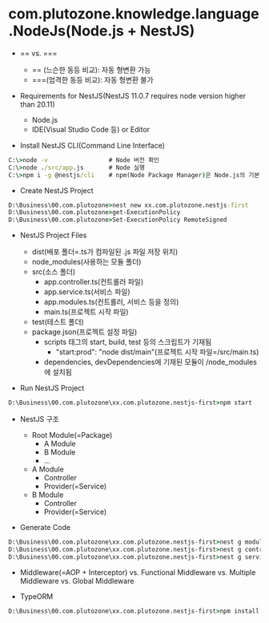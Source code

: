 # com.plutozone.knowledge.language.NodeJs(Node.js + NestJS)

- == vs. ===
	- == (느슨한 동등 비교): 자동 형변환 가능
	- ===(엄격한 동등 비교): 자동 형변환 불가

- Requirements for NestJS(NestJS 11.0.7 requires node version higher than 20.11)
	- Node.js
	- IDE(Visual Studio Code 등) or Editor

- Install NestJS CLI(Command Line Interface)
```cmd
C:\>node -v					# Node 버전 확인
C:\>node ./src/app.js		# Node 실행
C:\>npm i -g @nestjs/cli	# npm(Node Package Manager)은 Node.js의 기본 패키지 관리자 + i(install) + -g(Global)
```

- Create NestJS Project
```cmd
D:\Business\00.com.plutozone>nest new xx.com.plutozone.nestjs-first		# 프로젝트(xx.com.plutozone.nestjs-first) 생성
D:\Business\00.com.plutozone>get-ExecutionPolicy						# [참고] 보안 오류 발생 시 현재 권한 상태 확인(Restricted: default로 스크립트 파일 실행 불가) 후 프로젝트 생성 재시도
D:\Business\00.com.plutozone>Set-ExecutionPolicy RemoteSigned			# [참고] 보안 오류 발생 시 VS Code를 관리자 권한으로 실행(RemoteSigned: 본인 또는 서명된 스크립트 실행 가능) 후 프로젝트 생성 재시도
```

- NestJS Project Files
	- dist(배포 폴더=.ts가 컴파일된 .js 파일 저장 위치)
	- node_modules(사용하는 모듈 폴더)
	- src(소스 폴더)
		- app.controller.ts(컨트롤러 파일)
		- app.service.ts(서비스 파일)
		- app.modules.ts(컨트롤러, 서비스 등을 정의)
		- main.ts(프로젝트 시작 파일)
	- test(테스트 폴더)
	- package.json(프로젝트 설정 파일)
		- scripts 태그의 start, build, test 등의 스크립트가 기재됨
			- "start:prod": "node dist/main"(프로젝트 시작 파일=/src/main.ts)
		- dependencies, devDependencies에 기재된 모듈이 /node_modules에 설치됨

- Run NestJS Project
```cmd
D:\Business\00.com.plutozone\xx.com.plutozone.nestjs-first>npm start	# http://localhost:3000에서 확인
```

- NestJS 구조
	- Root Module(=Package)
		- A Module
		- B Module
		- ...
	- A Module
		- Controller
		- Provider(=Service)
	- B Module
		- Controller
		- Provider(=Service)
		
- Generate Code
```cmd
D:\Business\00.com.plutozone\xx.com.plutozone.nestjs-first>nest g module member
D:\Business\00.com.plutozone\xx.com.plutozone.nestjs-first>nest g controller member
D:\Business\00.com.plutozone\xx.com.plutozone.nestjs-first>nest g service member
```

- Middleware(=AOP + Interceptor) vs. Functional Middleware vs. Multiple Middleware vs. Global Middleware

- TypeORM
```cmd
D:\Business\00.com.plutozone\xx.com.plutozone.nestjs-first>npm install --save @nestjs/typeorm typeorm mysql2
```
